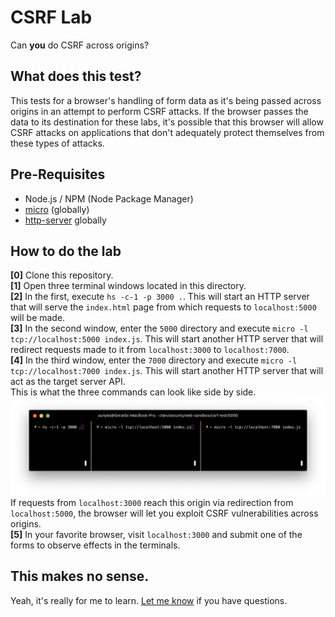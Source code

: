 # CSRF Lab
Can **you** do CSRF across origins?

## What does this test?
This tests for a browser's handling of form data as it's being passed across origins in an attempt to perform CSRF attacks. If the browser passes the data to its destination for these labs, it's possible that this browser will allow CSRF attacks on applications that don't adequately protect themselves from these types of attacks.

## Pre-Requisites
- Node.js / NPM (Node Package Manager)
- [micro](https://github.com/zeit/micro) (globally)
- [http-server](https://github.com/http-party/http-server) globally

## How to do the lab
**[0]** Clone this repository.  
**[1]** Open three terminal windows located in this directory.  
**[2]** In the first, execute `hs -c-1 -p 3000 .`. This will start an HTTP server that will serve the `index.html` page from which requests to `localhost:5000` will be made.  
**[3]** In the second window, enter the `5000` directory and execute `micro -l tcp://localhost:5000 index.js`. This will start another HTTP server that will redirect requests made to it from `localhost:3000` to `localhost:7000`.  
**[4]** In the third window, enter the `7000` directory and execute `micro -l tcp://localhost:7000 index.js`. This will start another HTTP server that will act as the target server API.  
This is what the three commands can look like side by side.
![terminal examples](https://raw.githubusercontent.com/aunyks/csrf-lab/master/csrf-test.png)
If requests from `localhost:3000` reach this origin via redirection from `localhost:5000`, the browser will let you exploit CSRF vulnerabilities across origins.  
**[5]** In your favorite browser, visit `localhost:3000` and submit one of the forms to observe effects in the terminals.

## This makes no sense.
Yeah, it's really for me to learn. [Let me know](https://aunyks.com/social) if you have questions.

